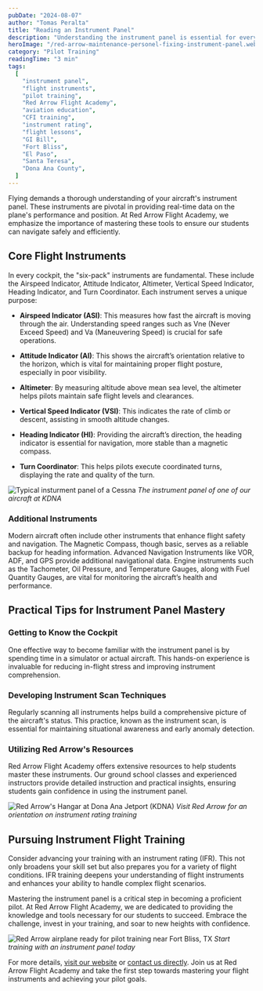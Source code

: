 ```yaml
---
pubDate: "2024-08-07"
author: "Tomas Peralta"
title: "Reading an Instrument Panel"
description: "Understanding the instrument panel is essential for every pilot. Understand how to read key flight instruments and learn their functions to ensure safe and efficient flight training while at Red Arrow Flight Academy."
heroImage: "/red-arrow-maintenance-personel-fixing-instrument-panel.webp"
category: "Pilot Training"
readingTime: "3 min"
tags:
  [
    "instrument panel",
    "flight instruments",
    "pilot training",
    "Red Arrow Flight Academy",
    "aviation education",
    "CFI training",
    "instrument rating",
    "flight lessons",
    "GI Bill",
    "Fort Bliss",
    "El Paso",
    "Santa Teresa",
    "Dona Ana County",
  ]
---
```


Flying demands a thorough understanding of your aircraft's instrument panel. These instruments are pivotal in providing real-time data on the plane's performance and position. At Red Arrow Flight Academy, we emphasize the importance of mastering these tools to ensure our students can navigate safely and efficiently.

## Core Flight Instruments

In every cockpit, the "six-pack" instruments are fundamental. These include the Airspeed Indicator, Attitude Indicator, Altimeter, Vertical Speed Indicator, Heading Indicator, and Turn Coordinator. Each instrument serves a unique purpose:

- **Airspeed Indicator (ASI)**: This measures how fast the aircraft is moving through the air. Understanding speed ranges such as Vne (Never Exceed Speed) and Va (Maneuvering Speed) is crucial for safe operations.
- **Attitude Indicator (AI)**: This shows the aircraft’s orientation relative to the horizon, which is vital for maintaining proper flight posture, especially in poor visibility.

- **Altimeter**: By measuring altitude above mean sea level, the altimeter helps pilots maintain safe flight levels and clearances.

- **Vertical Speed Indicator (VSI)**: This indicates the rate of climb or descent, assisting in smooth altitude changes.

- **Heading Indicator (HI)**: Providing the aircraft’s direction, the heading indicator is essential for navigation, more stable than a magnetic compass.

- **Turn Coordinator**: This helps pilots execute coordinated turns, displaying the rate and quality of the turn.

![Typical insturment panel of a Cessna](/red-arrow-aircraft-instrument-panel.webp)
_The instrument panel of one of our aircraft at KDNA_

### Additional Instruments

Modern aircraft often include other instruments that enhance flight safety and navigation. The Magnetic Compass, though basic, serves as a reliable backup for heading information. Advanced Navigation Instruments like VOR, ADF, and GPS provide additional navigational data. Engine instruments such as the Tachometer, Oil Pressure, and Temperature Gauges, along with Fuel Quantity Gauges, are vital for monitoring the aircraft’s health and performance.

## Practical Tips for Instrument Panel Mastery

### Getting to Know the Cockpit

One effective way to become familiar with the instrument panel is by spending time in a simulator or actual aircraft. This hands-on experience is invaluable for reducing in-flight stress and improving instrument comprehension.

### Developing Instrument Scan Techniques

Regularly scanning all instruments helps build a comprehensive picture of the aircraft's status. This practice, known as the instrument scan, is essential for maintaining situational awareness and early anomaly detection.

### Utilizing Red Arrow's Resources

Red Arrow Flight Academy offers extensive resources to help students master these instruments. Our ground school classes and experienced instructors provide detailed instruction and practical insights, ensuring students gain confidence in using the instrument panel.

![Red Arrow's Hangar at Dona Ana Jetport (KDNA)](/instrument-rating-training-for-red-arrow-flight-academy.webp)
_Visit Red Arrow for an orientation on instrument rating training_

## Pursuing Instrument Flight Training

Consider advancing your training with an instrument rating (IFR). This not only broadens your skill set but also prepares you for a variety of flight conditions. IFR training deepens your understanding of flight instruments and enhances your ability to handle complex flight scenarios.

Mastering the instrument panel is a critical step in becoming a proficient pilot. At Red Arrow Flight Academy, we are dedicated to providing the knowledge and tools necessary for our students to succeed. Embrace the challenge, invest in your training, and soar to new heights with confidence.

![Red Arrow airplane ready for pilot training near Fort Bliss, TX](/aircraft-for-instrument-rating-at-red-arrow.webp)
_Start training with an instrument panel today_

For more details, [visit our website](https://www.flyredarrow.com/) or [contact us directly](https://www.flyredarrow.com/enrollment). Join us at Red Arrow Flight Academy and take the first step towards mastering your flight instruments and achieving your pilot goals.

